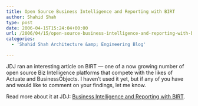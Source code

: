 ```yaml
---
title: Open Source Business Intelligence and Reporting with BIRT
author: Shahid Shah
type: post
date: 2006-04-15T15:24:04+00:00
url: /2006/04/15/open-source-business-intelligence-and-reporting-with-birt/
categories:
  - 'Shahid Shah Architecture &amp; Engineering Blog'

---
```

JDJ ran an interesting article on BIRT &#8212; one of a now growing number of open source Biz Intelligence platforms that compete with the likes of Actuate and BusinessObjects. I haven&#8217;t used it yet, but if any of you have and would like to comment on your findings, let me know. 

Read more about it at JDJ: [Business Intelligence and Reporting with BIRT][1].

 [1]: http://java.sys-con.com/read/204706.htm